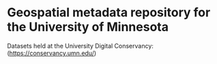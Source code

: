 # Geospatial metadata repository for the University of Minnesota

Datasets held at the University Digital Conservancy: (https://conservancy.umn.edu/)
